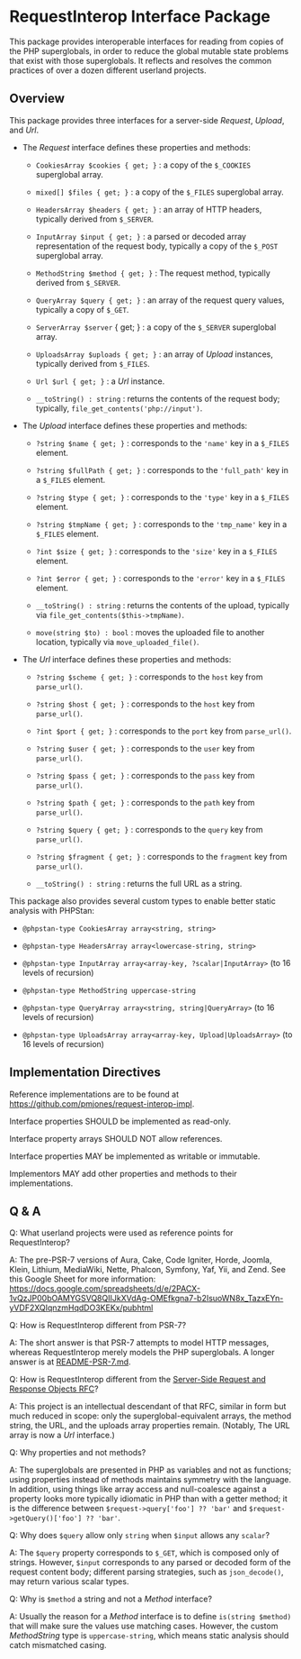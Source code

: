 # RequestInterop Interface Package

This package provides interoperable interfaces for reading from copies of the PHP superglobals, in order to reduce the global mutable state problems that exist with those superglobals. It reflects and resolves the common practices of over a dozen different userland projects.

## Overview

This package provides three interfaces for a server-side _Request_, _Upload_, and _Url_.

- The _Request_ interface defines these properties and methods:

    - `CookiesArray $cookies { get; }` : a copy of the `$_COOKIES` superglobal array.

    - `mixed[] $files { get; }` : a copy of the `$_FILES` superglobal array.

    - `HeadersArray $headers { get; }` : an array of HTTP headers, typically derived from `$_SERVER`.

    - `InputArray $input { get; }` : a parsed or decoded array representation of the request body, typically a copy of the `$_POST` superglobal array.

    - `MethodString $method { get; }` : The request method, typically derived from `$_SERVER`.

    - `QueryArray $query { get; }` : an array of the request query values, typically a copy of `$_GET`.

    - `ServerArray $server` { get; } : a copy of the `$_SERVER` superglobal array.

    - `UploadsArray $uploads { get; }` : an array of _Upload_ instances, typically derived from `$_FILES`.

    - `Url $url { get; }` : a _Url_ instance.

    - `__toString() : string` : returns the contents of the request body; typically, `file_get_contents('php://input')`.

- The _Upload_ interface defines these properties and methods:

    - `?string $name { get; }` : corresponds to the `'name'` key in a `$_FILES` element.

    - `?string $fullPath { get; }` : corresponds to the `'full_path'` key in a `$_FILES` element.

    - `?string $type { get; }` : corresponds to the `'type'` key in a `$_FILES` element.

    - `?string $tmpName { get; }` : corresponds to the `'tmp_name'` key in a `$_FILES` element.

    - `?int $size { get; }` : corresponds to the `'size'` key in a `$_FILES` element.

    - `?int $error { get; }` : corresponds to the `'error'` key in a `$_FILES` element.

    - `__toString() : string` : returns the contents of the upload, typically via `file_get_contents($this->tmpName)`.

    - `move(string $to) : bool` : moves the uploaded file to another location, typically via `move_uploaded_file()`.

- The _Url_ interface defines these properties and methods:

    - `?string $scheme { get; }` : corresponds to the `host` key from `parse_url()`.

    - `?string $host { get; }` : corresponds to the `host` key from `parse_url()`.

    - `?int $port { get; }` : corresponds to the `port` key from `parse_url()`.

    - `?string $user { get; }` : corresponds to the `user` key from `parse_url()`.

    - `?string $pass { get; }` : corresponds to the `pass` key from `parse_url()`.

    - `?string $path { get; }` : corresponds to the `path` key from `parse_url()`.

    - `?string $query { get; }` : corresponds to the `query` key from `parse_url()`.

    - `?string $fragment { get; }` : corresponds to the `fragment` key from `parse_url()`.

    - `__toString() : string` : returns the full URL as a string.

This package also provides several custom types to enable better static analysis with PHPStan:

- `@phpstan-type CookiesArray array<string, string>`

- `@phpstan-type HeadersArray array<lowercase-string, string>`

- `@phpstan-type InputArray array<array-key, ?scalar|InputArray>` (to 16 levels of recursion)

- `@phpstan-type MethodString uppercase-string`

- `@phpstan-type QueryArray array<string, string|QueryArray>` (to 16 levels of recursion)

- `@phpstan-type UploadsArray array<array-key, Upload|UploadsArray>` (to 16 levels of recursion)

## Implementation Directives

Reference implementations are to be found at <https://github.com/pmjones/request-interop-impl>.

Interface properties SHOULD be implemented as read-only.

Interface property arrays SHOULD NOT allow references.

Interface properties MAY be implemented as writable or immutable.

Implementors MAY add other properties and methods to their implementations.

## Q & A

Q: What userland projects were used as reference points for RequestInterop?

A: The pre-PSR-7 versions of Aura, Cake, Code Igniter, Horde, Joomla, Klein, Lithium, MediaWiki, Nette, Phalcon, Symfony, Yaf, Yii, and Zend. See this Google Sheet for more information: https://docs.google.com/spreadsheets/d/e/2PACX-1vQzJP00bOAMYGSVQ8QIIJkXVdAg-OMEfkgna7-b2IsuoWN8x_TazxEYn-yVDF2XQIqnzmHqdDO3KEKx/pubhtml

Q: How is RequestInterop different from PSR-7?

A: The short answer is that PSR-7 attempts to model HTTP messages, whereas RequestInterop merely models the PHP superglobals. A longer answer is at [README-PSR-7.md](./README-PSR-7.md).

Q: How is RequestInterop different from the [Server-Side Request and Response Objects RFC](https://wiki.php.net/rfc/request_response)?

A: This project is an intellectual descendant of that RFC, similar in form but much reduced in scope: only the superglobal-equivalent arrays, the method string, the URL, and the uploads array properties remain. (Notably, The URL array is now a _Url_ interface.)

Q: Why properties and not methods?

A: The superglobals are presented in PHP as variables and not as functions; using properties instead of methods maintains symmetry with the language. In addition, using things like array access and null-coalesce against a property looks more typically idiomatic in PHP than with a getter method; it is the difference between `$request->query['foo'] ?? 'bar'` and `$request->getQuery()['foo'] ?? 'bar'`.

Q: Why does `$query` allow only  `string` when `$input` allows any `scalar`?

A: The `$query` property corresponds to `$_GET`, which is composed only of strings. However, `$input` corresponds to any parsed or decoded form of the request content body; different parsing strategies, such as `json_decode()`, may return various scalar types.

Q: Why is `$method` a string and not a _Method_ interface?

A: Usually the reason for a _Method_ interface is to define `is(string $method)` that will make sure the values use matching cases. However, the custom _MethodString_ type is `uppercase-string`, which means static analysis should catch mismatched casing.
